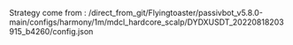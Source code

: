 Strategy come from : /direct_from_git/Flyingtoaster/passivbot_v5.8.0-main/configs/harmony/1m/mdcl_hardcore_scalp/DYDXUSDT_20220818203915_b4260/config.json